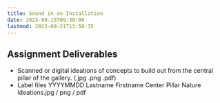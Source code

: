 ```yaml
---
title: Sound in an Installation
date: 2023-09-15T09:30:00
lastmod: 2023-09-21T13:50:35
---
```


## Assignment Deliverables

- Scanned or digital ideations of concepts to build out from the central pillar of the gallery. (.jpg .png .pdf)
- Label files YYYYMMDD Lastname Firstname Center Pillar Nature Ideations.jpg / png / pdf
